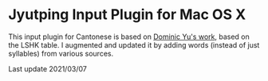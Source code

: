 # Jyutping Input Plugin for Mac OS X

This input plugin for Cantonese is based on [Dominic Yu's work](http://blyt.net/domingo2/Chinese.html), based on the LSHK table. I augmented and updated it by adding words (instead of just syllables) from various sources.

Last update 2021/03/07

